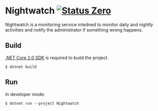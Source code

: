 Nightwatch [![Status Zero][status-zero]][andivionian-status-classifier]
==========

Nightwatch is a monitoring service intedned to monitor daily and nightly
activities and notify the administrator if something wrong happens.

Build
-----

[.NET Core 2.0 SDK][net-core-sdk] is required to build the project.

```console
$ dotnet build 
```

Run
---

In developer mode:

```console
$ dotnet run --project Nightwatch
```

[andivionian-status-classifier]: https://github.com/ForNeVeR/andivionian-status-classifier#status-zero-
[net-core-sdk]: https://www.microsoft.com/net/download/core#/sdk

[status-zero]: https://img.shields.io/badge/status-zero-lightgrey.svg
